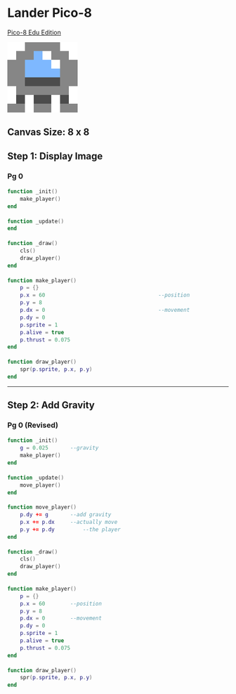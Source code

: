 # Lander Pico-8

[Pico-8 Edu Edition](https://www.pico-8-edu.com/)

![](lander_sprite.png)

Canvas Size: 8 x 8 
---

## Step 1: Display Image

### Pg 0

```lua
function _init()
	make_player()
end

function _update()
end

function _draw()
	cls()
	draw_player()
end

function make_player()
	p = {}
	p.x = 60									--position
	p.y = 8
	p.dx = 0									--movement
	p.dy = 0
	p.sprite = 1
	p.alive = true
	p.thrust = 0.075
end

function draw_player()
	spr(p.sprite, p.x, p.y)
end
```

---

## Step 2: Add Gravity

### Pg 0 (Revised)

```lua
function _init()
	g = 0.025 		--gravity
	make_player()
end

function _update()
	move_player()
end

function move_player()
	p.dy += g 		--add gravity
	p.x += p.dx		--actually move
	p.y += p.dy 		--the player
end

function _draw()
	cls()
	draw_player()
end

function make_player()
	p = {}
	p.x = 60		--position
	p.y = 8
	p.dx = 0		--movement
	p.dy = 0
	p.sprite = 1
	p.alive = true
	p.thrust = 0.075
end

function draw_player()
	spr(p.sprite, p.x, p.y)
end
```
